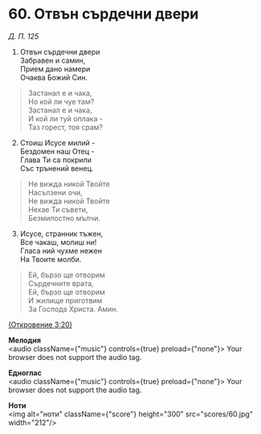 # 60. Отвън сърдечни двери  

*Д. П. 125*  

1. Отвън сърдечни двери  
Забравен и самин,  
Прием дано намери  
Очаква Божий Син.  

> Застанал е и чака,  
> Но кой ли чуе там?  
> Застанал е и чака,  
> И кой ли туй оплака -  
> Таз горест, тоя срам?  

2. Стоиш Исусе милий -  
Бездомен наш Отец -  
Глава Ти са покрили  
Със трънений венец.  

> Не вижда никой Твойте  
> Насълзени очи,  
> Не вижда никой Твойте  
> Нехае Ти съвети,  
> Безмилостно мълчи.  

3. Исусе, странник тъжен,  
Все чакаш, молиш ни!  
Гласа ний чухме нежен  
На Твоите молби.  

> Ей, бързо ще отворим  
> Сърдечните врата,  
> Ей, бързо ще отворим  
> И жилище приготвим  
> За Господа Христа. Амин.  

[(Откровение 3:20)](http://biblia.bg/index.php?k=66&g=3&s=20)  

__Мелодия__  
<audio className={"music"} controls={true} preload={"none"}><source src="mp3/60.mp3" type="audio/mpeg"/>
Your browser does not support the audio tag.
</audio>  

__Едноглас__  
<audio className={"music"} controls={true} preload={"none"}><source src="transp/60.mp3" type="audio/mpeg"/>
Your browser does not support the audio tag.
</audio>  

__Ноти__  
<img alt="ноти" className={"score"} height="300" src="scores/60.jpg" width="212"/>
